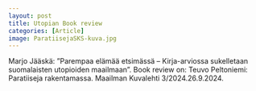 ```yaml
---
layout: post
title: Utopian Book review
categories: [Article]
image: ParatiisejaSKS-kuva.jpg
---
```

Marjo Jääskä: ”Parempaa elämää etsimässä – Kirja-arviossa sukelletaan suomalaisten utopioiden maailmaan”. Book review on: Teuvo Peltoniemi: Paratiiseja rakentamassa.  Maailman Kuvalehti 3/2024.26.9.2024.
